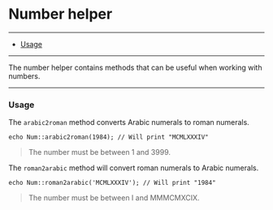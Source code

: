 # Number helper

--------------------------------------------------------

* [Usage](#usage)

--------------------------------------------------------

The number helper contains methods that can be useful when working with numbers.

--------------------------------------------------------

<a id="usage"></a>

### Usage

The `arabic2roman` method converts Arabic numerals to roman numerals.

```
echo Num::arabic2roman(1984); // Will print "MCMLXXXIV"
```

> The number must be between 1 and 3999.

The `roman2arabic` method will convert roman numerals to Arabic numerals.

```
echo Num::roman2arabic('MCMLXXXIV'); // Will print "1984"
```

> The number must be between I and MMMCMXCIX.
